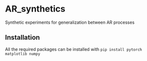 # AR_synthetics
Synthetic experiments for generalization between AR processes


## Installation  
All the required packages can be installed with
`pip install pytorch matplotlib numpy`
